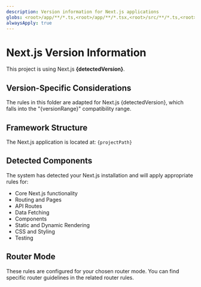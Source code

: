 ```yaml
---
description: Version information for Next.js applications
globs: <root>/app/**/*.ts,<root>/app/**/*.tsx,<root>/src/**/*.ts,<root>/src/**/*.tsx,<root>/pages/**/*.ts,<root>/pages/**/*.tsx,<root>/next.config.js,<root>/next.config.ts
alwaysApply: true
---
```


# Next.js Version Information

This project is using Next.js **{detectedVersion}**.

## Version-Specific Considerations

The rules in this folder are adapted for Next.js {detectedVersion}, which falls into the "{versionRange}" compatibility range.

## Framework Structure

The Next.js application is located at: `{projectPath}`

## Detected Components

The system has detected your Next.js installation and will apply appropriate rules for:

-   Core Next.js functionality
-   Routing and Pages
-   API Routes
-   Data Fetching
-   Components
-   Static and Dynamic Rendering
-   CSS and Styling
-   Testing

## Router Mode

These rules are configured for your chosen router mode. You can find specific router guidelines in the related router rules.

